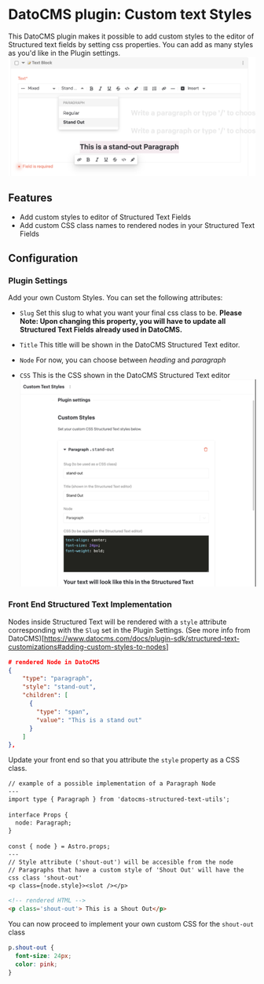 # DatoCMS plugin: Custom text Styles

This DatoCMS plugin makes it possible to add custom styles to the editor of Structured text fields by setting css properties. You can add as many styles as you'd like in the Plugin settings.
![preview of Custom Text Styles plugin](./docs/preview.png)

## Features

- Add custom styles to editor of Structured Text Fields
- Add custom CSS class names to rendered nodes in your Structured Text Fields

## Configuration
### Plugin Settings
Add your own Custom Styles. You can set the following attributes:
- `Slug`
Set this slug to what you want your final css class to be. 
<strong>Please Note: Upon changing this property, you will have to update all Structured Text Fields already used in DatoCMS.</strong>

- `Title` 
This title will be shown in the DatoCMS Structured Text editor.

- `Node`
For now, you can choose between <i>heading</i> and <i>paragraph</i>

- `CSS`
This is the CSS shown in the DatoCMS Structured Text editor
![Settings for Custom Text Styles plugin](./docs/custom-text-styles-settings.png)



### Front End Structured Text Implementation
Nodes inside Structured Text will be rendered with a `style` attribute corresponding with the `Slug` set in the Plugin Settings.
(See more info from DatoCMS)[https://www.datocms.com/docs/plugin-sdk/structured-text-customizations#adding-custom-styles-to-nodes]

```JSON
# rendered Node in DatoCMS
{
    "type": "paragraph",
    "style": "stand-out",
    "children": [
      {
        "type": "span",
        "value": "This is a stand out"
      }
    ]
},
```

Update your front end so that you attribute the `style` property as a CSS class.

```TSX
// example of a possible implementation of a Paragraph Node
---
import type { Paragraph } from 'datocms-structured-text-utils';

interface Props {
  node: Paragraph;
}

const { node } = Astro.props;
---
// Style attribute ('shout-out') will be accesible from the node
// Paragraphs that have a custom style of 'Shout Out' will have the css class 'shout-out'
<p class={node.style}><slot /></p>

```

```HTML
<!-- rendered HTML -->
<p class='shout-out'> This is a Shout Out</p>
```

You can now proceed to implement your own custom CSS for the `shout-out` class
```css
p.shout-out {
  font-size: 24px;
  color: pink;
}
```
